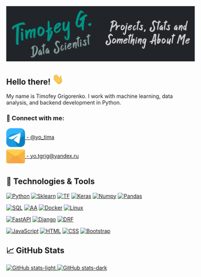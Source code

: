 <picture>
 <source media="(prefers-color-scheme: dark)" srcset="images/banner_dark.png">
 <source media="(prefers-color-scheme: light)" srcset="images/banner_light.png">
 <img alt="Timofey G. Data Scientist | Projects, Stats and Something About Me" src="images/banner_light.png">
</picture>


<div id=header>
  <h2>Hello there! <img src="https://raw.githubusercontent.com/Timofey-G/Timofey-G/master/wave.gif" width="30px" height="30px"/></h2>
</div>

My name is Timofey Grigorenko. I work with machine learning, data analysis, and backend development in Python.


### 🤝 Connect with me:

<div>
  <a href="https://t.me/yo_tima/">
    <img align="center" src="images/telegram.png" alt="Timofey Grigorenko | Telegram" width="50px"/>  - @yo_tima
  </a>
</div>
<div>
  <a href="mailto:yotgrig@yandex.ru">
    <img align="center" src="images/email.png" alt="yo.tgrig@yandex.ru" width="50px"/>
    - yo.tgrig@yandex.ru
  </a>
</div>


## 🔧 Technologies & Tools

  [![Python][Python]][Python-url]
  [![Sklearn][Sklearn]][Sklearn-url]
  [![TF][TF]][TF-url]
  [![Keras][Keras]][Keras-url]
  [![Numpy][Numpy]][Numpy-url]
  [![Pandas][Pandas]][Pandas-url]
  
  [![SQL][SQL]][SQL-url]
  [![AA][AA]][AA-url]
  [![Docker][Docker]][Docker-url]
  [![Linux][Linux]][Linux-url]
  
  [![FastAPI][FastAPI]][FastAPI-url]
  [![Django][Django]][Django-url]
  [![DRF][DRF]][DRF-url]
  
  [![JavaScript][JavaScript]][JavaScript-url]
  [![HTML][HTML]][HTML-url]
  [![CSS][CSS]][CSS-url]
  [![Bootstrap][Bootstrap]][Bootstrap-url]


## 📈 GitHub Stats

<a href="https://github.com/Timofey-G/github-readme-stats#gh-light-mode-only">
  <img src="https://github-readme-stats-i3vu.vercel.app/api?username=timofey-g&title_color=009485&text_color=ffffff&icon_color=009485&border_color=343a40&bg_color=343a40&rank_icon=github&show_icons=true&hide=stars" alt="GitHub stats-light">
</a>
<a href="https://github.com/Timofey-G/github-readme-stats#gh-dark-mode-only">
  <img src="https://github-readme-stats-i3vu.vercel.app/api?username=timofey-g&title_color=009485&text_color=ffffff&icon_color=009485&border_color=1d1f21&bg_color=1d1f21&rank_icon=github&show_icons=true&hide=stars" alt="GitHub stats-dark">
</a>


[Python-url]: https://python.org
[Python]: https://img.shields.io/badge/Python-3570a0?style=for-the-badge&logo=python&logoColor=ffe366
[TF-url]: https://www.tensorflow.org/
[TF]: https://img.shields.io/badge/TensorFlow-425066?style=for-the-badge&logo=TensorFlow&logoColor=FF6F00
[Keras-url]: https://keras.io/
[Keras]: https://img.shields.io/badge/Keras-2f2f2f?style=for-the-badge&logo=keras&logoColor=d00000
[Sklearn-url]: https://scikit-learn.org/
[Sklearn]: https://img.shields.io/badge/Scikit_Learn-3499cd?style=for-the-badge&logo=scikit-learn&logoColor=f89939
[Pandas-url]: https://pandas.pydata.org/
[Pandas]: https://img.shields.io/badge/Pandas-130654?style=for-the-badge&logo=pandas&logoColor=e70488
[Numpy-url]: https://numpy.org/
[Numpy]: https://img.shields.io/badge/Numpy-013243?style=for-the-badge&logo=numpy&logoColor=4dabcf

[SQL-url]: https://www.postgresql.org/
[SQL]: https://img.shields.io/badge/SQL-32658f?style=for-the-badge&logo=postgresql&logoColor=ffffff
[AA-url]: https://airflow.apache.org/
[AA]: https://img.shields.io/badge/Apache_Airflow-017cee?style=for-the-badge&logo=ApacheAirflow&logoColor=ffffff
[Docker-url]: https://www.docker.com/
[Docker]: https://img.shields.io/badge/Docker-003f8c?style=for-the-badge&logo=docker&logoColor=ffffff
[Linux-url]: https://www.linux.org/
[Linux]: https://img.shields.io/badge/Linux-185886?style=for-the-badge&logo=linux&logoColor=ffffff

[FastAPI-url]: https://fastapi.tiangolo.com/
[FastAPI]: https://img.shields.io/badge/FastAPI-009485?style=for-the-badge&logo=fastapi&logoColor=ffffff
[Django-url]: https://www.djangoproject.com/
[Django]: https://img.shields.io/badge/Django-0c4b33?style=for-the-badge&logo=django&logoColor=44b78b
[DRF-url]: https://www.django-rest-framework.org/
[DRF]: https://img.shields.io/badge/Django_Rest_Framework-562d2d?style=for-the-badge&logo=django&logoColor=a30000

[JavaScript-url]: https://html.com/html5/
[JavaScript]: https://img.shields.io/badge/JavaScript-F7DF1E?style=for-the-badge&logo=javascript&logoColor=000000
[HTML-url]: https://html.com/html5/
[HTML]: https://img.shields.io/badge/HTML-e24921?style=for-the-badge&logo=html5&logoColor=ffffff
[CSS-url]: https://html.com/css/
[CSS]: https://img.shields.io/badge/CSS-026eb9?style=for-the-badge&logo=css3&logoColor=ffffff
[Bootstrap-url]: https://getbootstrap.com/
[Bootstrap]: https://img.shields.io/badge/Bootstrap-7110f5?style=for-the-badge&logo=bootstrap&logoColor=ffffff
